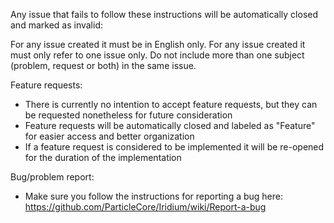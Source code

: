 Any issue that fails to follow these instructions will be automatically closed and marked as invalid:

For any issue created it must be in English only.
For any issue created it must only refer to one issue only.
Do not include more than one subject (problem, request or both) in the same issue.

Feature requests:
 - There is currently no intention to accept feature requests, but they can be requested nonetheless for future consideration
 - Feature requests will be automatically closed and labeled as "Feature" for easier access and better organization
 - If a feature request is considered to be implemented it will be re-opened for the duration of the implementation

Bug/problem report:
 - Make sure you follow the instructions for reporting a bug here: https://github.com/ParticleCore/Iridium/wiki/Report-a-bug
